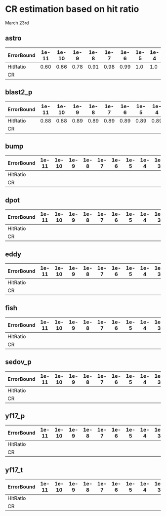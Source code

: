 CR estimation based on hit ratio
================================
March 23rd

## astro

| ErrorBound   | 1e-11 | 1e-10 | 1e-9 | 1e-8 | 1e-7 | 1e-6 | 1e-5 | 1e-4 | 1e-3 | 1e-2 | 1e-1 | 1e-0 |
| ------------ | ----- | ----- | ---- | ---- | ---- | ---- | ---- | ---- | ---- | ---- | ---- | ---- |
| HitRatio     | 0.60  | 0.66  | 0.78 | 0.91 | 0.98 | 0.99 | 1.0  | 1.0  | 1.0  | 1.0  | 1.0  | 1.0  |
| CR           |       |       |      |      |      |      |      |      |      |      |      |      |

## blast2_p

| ErrorBound   | 1e-11 | 1e-10 | 1e-9 | 1e-8 | 1e-7 | 1e-6 | 1e-5 | 1e-4 | 1e-3 | 1e-2 | 1e-1 | 1e-0 |
| ------------ | ----- | ----- | ---- | ---- | ---- | ---- | ---- | ---- | ---- | ---- | ---- | ---- |
| HitRatio     | 0.88  | 0.88  | 0.89 | 0.89 | 0.89 | 0.89 | 0.89 | 0.89 | 0.89 | 0.95 | 1.0  | 1.0  |
| CR           |       |       |      |      |      |      |      |      |      |      |      |      |

## bump

| ErrorBound   | 1e-11 | 1e-10 | 1e-9 | 1e-8 | 1e-7 | 1e-6 | 1e-5 | 1e-4 | 1e-3 | 1e-2 | 1e-1 | 1e-0 |
| ------------ | ----- | ----- | ---- | ---- | ---- | ---- | ---- | ---- | ---- | ---- | ---- | ---- |
| HitRatio     |       |       |      |      |      |      |      |      |      |      |      |      |
| CR           |       |       |      |      |      |      |      |      |      |      |      |      |

## dpot

| ErrorBound   | 1e-11 | 1e-10 | 1e-9 | 1e-8 | 1e-7 | 1e-6 | 1e-5 | 1e-4 | 1e-3 | 1e-2 | 1e-1 | 1e-0 |
| ------------ | ----- | ----- | ---- | ---- | ---- | ---- | ---- | ---- | ---- | ---- | ---- | ---- |
| HitRatio     |       |       |      |      |      |      |      |      |      |      |      |      |
| CR           |       |       |      |      |      |      |      |      |      |      |      |      |

## eddy

| ErrorBound   | 1e-11 | 1e-10 | 1e-9 | 1e-8 | 1e-7 | 1e-6 | 1e-5 | 1e-4 | 1e-3 | 1e-2 | 1e-1 | 1e-0 |
| ------------ | ----- | ----- | ---- | ---- | ---- | ---- | ---- | ---- | ---- | ---- | ---- | ---- |
| HitRatio     |       |       |      |      |      |      |      |      |      |      |      |      |
| CR           |       |       |      |      |      |      |      |      |      |      |      |      |

## fish 

| ErrorBound   | 1e-11 | 1e-10 | 1e-9 | 1e-8 | 1e-7 | 1e-6 | 1e-5 | 1e-4 | 1e-3 | 1e-2 | 1e-1 | 1e-0 |
| ------------ | ----- | ----- | ---- | ---- | ---- | ---- | ---- | ---- | ---- | ---- | ---- | ---- |
| HitRatio     |       |       |      |      |      |      |      |      |      |      |      |      |
| CR           |       |       |      |      |      |      |      |      |      |      |      |      |

## sedov_p

| ErrorBound   | 1e-11 | 1e-10 | 1e-9 | 1e-8 | 1e-7 | 1e-6 | 1e-5 | 1e-4 | 1e-3 | 1e-2 | 1e-1 | 1e-0 |
| ------------ | ----- | ----- | ---- | ---- | ---- | ---- | ---- | ---- | ---- | ---- | ---- | ---- |
| HitRatio     |       |       |      |      |      |      |      |      |      |      |      |      |
| CR           |       |       |      |      |      |      |      |      |      |      |      |      |

## yf17_p

| ErrorBound   | 1e-11 | 1e-10 | 1e-9 | 1e-8 | 1e-7 | 1e-6 | 1e-5 | 1e-4 | 1e-3 | 1e-2 | 1e-1 | 1e-0 |
| ------------ | ----- | ----- | ---- | ---- | ---- | ---- | ---- | ---- | ---- | ---- | ---- | ---- |
| HitRatio     |       |       |      |      |      |      |      |      |      |      |      |      |
| CR           |       |       |      |      |      |      |      |      |      |      |      |      |

## yf17_t

| ErrorBound   | 1e-11 | 1e-10 | 1e-9 | 1e-8 | 1e-7 | 1e-6 | 1e-5 | 1e-4 | 1e-3 | 1e-2 | 1e-1 | 1e-0 |
| ------------ | ----- | ----- | ---- | ---- | ---- | ---- | ---- | ---- | ---- | ---- | ---- | ---- |
| HitRatio     |       |       |      |      |      |      |      |      |      |      |      |      |
| CR           |       |       |      |      |      |      |      |      |      |      |      |      |